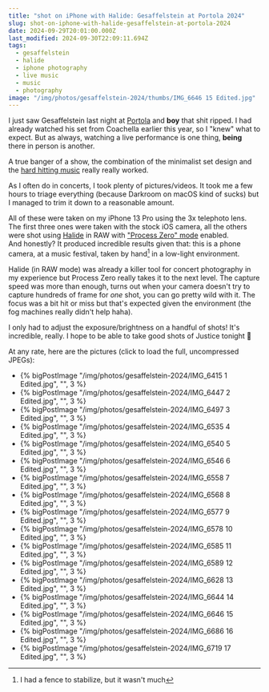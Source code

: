 ```yaml
---
title: "shot on iPhone with Halide: Gesaffelstein at Portola 2024"
slug: shot-on-iphone-with-halide-gesaffelstein-at-portola-2024
date: 2024-09-29T20:01:00.000Z
last_modified: 2024-09-30T22:09:11.694Z
tags:
  - gesaffelstein
  - halide
  - iphone photography
  - live music
  - music
  - photography
image: "/img/photos/gesaffelstein-2024/thumbs/IMG_6646 15 Edited.jpg"
---
```


I just saw Gesaffelstein last night at [Portola](https://portolamusicfestival.com/) and **boy** that shit ripped. I had already watched his set from Coachella earlier this year, so I "knew" what to expect. But as always, watching a live performance is one thing, **being** there in person is another.

A true banger of a show, the combination of the minimalist set design and the [hard hitting music](https://www.youtube.com/watch?v=4HnUmZOjsyU) really really worked.

As I often do in concerts, I took plenty of pictures/videos. It took me a few hours to triage everything (because Darkroom on macOS kind of sucks) but I managed to trim it down to a reasonable amount.

All of these were taken on my iPhone 13 Pro using the 3x telephoto lens. The first three ones were taken with the stock iOS camera, all the others were shot using [Halide](https://halide.cam/) in RAW with ["Process Zero" mode](https://www.lux.camera/introducing-process-zero-for-iphone/) enabled.  
And honestly? It produced incredible results given that: this is a phone camera, at a music festival, taken by hand[^1] in a low-light environment.

Halide (in RAW mode) was already a killer tool for concert photography in my experience but Process Zero really takes it to the next level. The capture speed was more than enough, turns out when your camera doesn't try to capture hundreds of frame for _one_ shot, you can go pretty wild with it. The focus was a bit hit or miss but that's expected given the environment (the fog machines really didn't help haha).

I only had to adjust the exposure/brightness on a handful of shots! It's incredible, really. I hope to be able to take good shots of Justice tonight 🤞

At any rate, here are the pictures (click to load the full, uncompressed JPEGs):

<div class="gallery">
  <ul>
    <li>
      {% bigPostImage "/img/photos/gesaffelstein-2024/IMG_6415 1 Edited.jpg", "", 3 %}
    </li>
    <li>
      {% bigPostImage "/img/photos/gesaffelstein-2024/IMG_6447 2 Edited.jpg", "", 3 %}
    </li>
    <li>
      {% bigPostImage "/img/photos/gesaffelstein-2024/IMG_6497 3 Edited.jpg", "", 3 %}
    </li>
    <li>
      {% bigPostImage "/img/photos/gesaffelstein-2024/IMG_6535 4 Edited.jpg", "", 3 %}
    </li>
    <li>
      {% bigPostImage "/img/photos/gesaffelstein-2024/IMG_6540 5 Edited.jpg", "", 3 %}
    </li>
    <li>
      {% bigPostImage "/img/photos/gesaffelstein-2024/IMG_6546 6 Edited.jpg", "", 3 %}
    </li>
    <li>
      {% bigPostImage "/img/photos/gesaffelstein-2024/IMG_6558 7 Edited.jpg", "", 3 %}
    </li>
    <li>
      {% bigPostImage "/img/photos/gesaffelstein-2024/IMG_6568 8 Edited.jpg", "", 3 %}
    </li>
    <li>
      {% bigPostImage "/img/photos/gesaffelstein-2024/IMG_6577 9 Edited.jpg", "", 3 %}
    </li>
    <li>
      {% bigPostImage "/img/photos/gesaffelstein-2024/IMG_6578 10 Edited.jpg", "", 3 %}
    </li>
    <li>
      {% bigPostImage "/img/photos/gesaffelstein-2024/IMG_6585 11 Edited.jpg", "", 3 %}
    </li>
    <li>
      {% bigPostImage "/img/photos/gesaffelstein-2024/IMG_6589 12 Edited.jpg", "", 3 %}
    </li>
    <li>
      {% bigPostImage "/img/photos/gesaffelstein-2024/IMG_6628 13 Edited.jpg", "", 3 %}
    </li>
    <li>
      {% bigPostImage "/img/photos/gesaffelstein-2024/IMG_6644 14 Edited.jpg", "", 3 %}
    </li>
    <li>
      {% bigPostImage "/img/photos/gesaffelstein-2024/IMG_6646 15 Edited.jpg", "", 3 %}
    </li>
    <li>
      {% bigPostImage "/img/photos/gesaffelstein-2024/IMG_6686 16 Edited.jpg", "", 3 %}
    </li>
    <li>
      {% bigPostImage "/img/photos/gesaffelstein-2024/IMG_6719 17 Edited.jpg", "", 3 %}
    </li>
  </ul>
</div>

[^1]: I had a fence to stabilize, but it wasn't much

